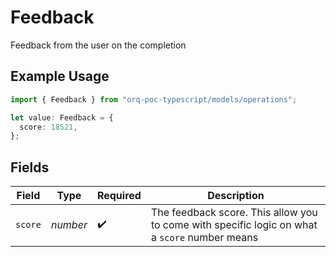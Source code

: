 # Feedback

Feedback from the user on the completion

## Example Usage

```typescript
import { Feedback } from "orq-poc-typescript/models/operations";

let value: Feedback = {
  score: 18521,
};
```

## Fields

| Field                                                                                         | Type                                                                                          | Required                                                                                      | Description                                                                                   |
| --------------------------------------------------------------------------------------------- | --------------------------------------------------------------------------------------------- | --------------------------------------------------------------------------------------------- | --------------------------------------------------------------------------------------------- |
| `score`                                                                                       | *number*                                                                                      | :heavy_check_mark:                                                                            | The feedback score. This allow you to come with specific logic on what a `score` number means |